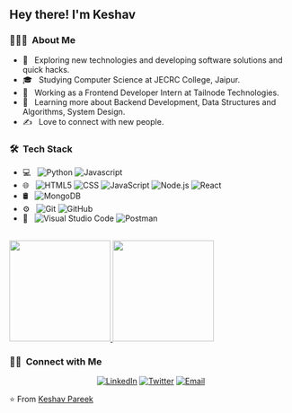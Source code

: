 
<h2> Hey there! I'm Keshav</h2>

<h3> 👨🏻‍💻 &nbsp;About Me </h3>

- 🤔 &nbsp; Exploring new technologies and developing software solutions and quick hacks.
- 🎓 &nbsp; Studying Computer Science at JECRC College, Jaipur.
- 💼 &nbsp; Working as a Frontend Developer Intern at Tailnode Technologies.
- 🌱 &nbsp; Learning more about Backend Development, Data Structures and Algorithms, System Design.
- ✍️ &nbsp; Love to connect with new people.

<h3> 🛠 &nbsp;Tech Stack</h3>

- 💻 &nbsp;
  ![Python](https://img.shields.io/badge/-Python-333333?style=flat&logo=python)
  ![Javascript](https://img.shields.io/badge/-Javascript-333333?style=flat&logo=javascript)
- 🌐 &nbsp;
  ![HTML5](https://img.shields.io/badge/-HTML5-333333?style=flat&logo=HTML5)
  ![CSS](https://img.shields.io/badge/-CSS-333333?style=flat&logo=CSS3&logoColor=1572B6)
  ![JavaScript](https://img.shields.io/badge/-Javascript-333333?style=flat&logo=javascript)
  ![Node.js](https://img.shields.io/badge/-Node.js-333333?style=flat&logo=node.js)
  ![React](https://img.shields.io/badge/-React-333333?style=flat&logo=react)
- 🛢 &nbsp;
  ![MongoDB](https://img.shields.io/badge/-MongoDB-333333?style=flat&logo=mongodb)
- ⚙️ &nbsp;
  ![Git](https://img.shields.io/badge/-Git-333333?style=flat&logo=git)
  ![GitHub](https://img.shields.io/badge/-GitHub-333333?style=flat&logo=github)
- 🔧 &nbsp;
  ![Visual Studio Code](https://img.shields.io/badge/-Visual%20Studio%20Code-333333?style=flat&logo=visual-studio-code&logoColor=007ACC)
  ![Postman](https://img.shields.io/badge/-Postman-333333?style=flat&logo=postman)

<br/>

<a href="https://github.com/kkeshavpareekk">
  <img height="180em" src="https://github-readme-stats.vercel.app/api?username=kkeshavpareekk&theme=buefy&show_icons=true" />
  <img height="180em" src="https://github-readme-stats.vercel.app/api/top-langs/?username=kkeshavpareekk&theme=buefy&layout=compact" />
</a>

<br/>

<h3> 🤝🏻 &nbsp;Connect with Me </h3>

<p align="center">
<a href="https://www.linkedin.com/in/keshav-pareek/"><img alt="LinkedIn" src="https://img.shields.io/badge/LinkedIn-KeshavPareek-blue?style=flat-square&logo=linkedin"></a>
<a href="https://www.twitter.com/kkeshavpareekk/"><img alt="Twitter" src="https://img.shields.io/badge/Twitter-kkeshavpareekk-blue?style=flat-square&logo=twitter"></a>
<a href="mailto:kkeshavpareekk@gmail.com"><img alt="Email" src="https://img.shields.io/badge/Email-kkeshavpareekk@gmail.com-blue?style=flat-square&logo=gmail"></a>
</p>

⭐️ From [Keshav Pareek](https://github.com/kkeshavpareekk)
